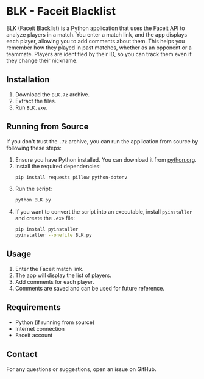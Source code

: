 # BLK - Faceit Blacklist

BLK (Faceit Blacklist) is a Python application that uses the Faceit API to analyze players in a match. You enter a match link, and the app displays each player, allowing you to add comments about them. This helps you remember how they played in past matches, whether as an opponent or a teammate. Players are identified by their ID, so you can track them even if they change their nickname.

## Installation

1. Download the `BLK.7z` archive.
2. Extract the files.
3. Run `BLK.exe`.

## Running from Source

If you don't trust the `.7z` archive, you can run the application from source by following these steps:

1. Ensure you have Python installed. You can download it from [python.org](https://www.python.org/).
2. Install the required dependencies:
   ```sh
   pip install requests pillow python-dotenv
   ```
3. Run the script:
   ```sh
   python BLK.py
   ```
4. If you want to convert the script into an executable, install `pyinstaller` and create the `.exe` file:
   ```sh
   pip install pyinstaller
   pyinstaller --onefile BLK.py
   ```

## Usage

1. Enter the Faceit match link.
2. The app will display the list of players.
3. Add comments for each player.
4. Comments are saved and can be used for future reference.

## Requirements

- Python (if running from source)
- Internet connection
- Faceit account

## Contact
For any questions or suggestions, open an issue on GitHub.

